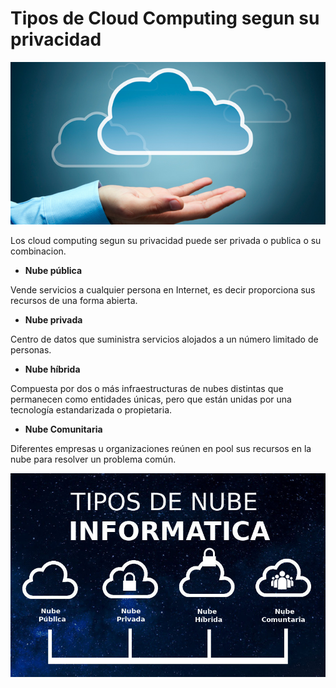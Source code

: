 # Tipos de Cloud Computing segun su privacidad

![004](https://github.com/pdjarapa/cloud_dswac/raw/main/media/cloud-computing.jpg)

Los cloud computing segun su privacidad puede ser privada o publica o su combinacion.

* **Nube pública**

Vende servicios a cualquier persona en Internet, es decir proporciona sus recursos de una forma abierta.

* **Nube privada**

Centro de datos que suministra servicios alojados a un número limitado de personas.

* **Nube híbrida**

Compuesta por dos o más infraestructuras de nubes distintas que permanecen como entidades únicas, pero que están unidas por una tecnología estandarizada o propietaria.

* **Nube Comunitaria**

Diferentes empresas u organizaciones reúnen en pool sus recursos en la nube para resolver un problema común.

![005](https://github.com/pdjarapa/cloud_dswac/raw/main/media/tipos-de-nube-informatica.jpg)
